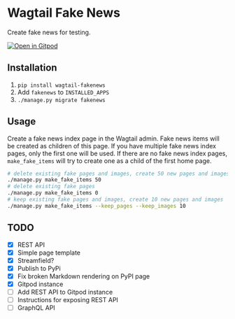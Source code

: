 # Wagtail Fake News

Create fake news for testing.

[![Open in Gitpod](https://gitpod.io/button/open-in-gitpod.svg)](https://gitpod.io/#https://github.com/tomdyson/wagtail-fakenews)

## Installation

1. `pip install wagtail-fakenews`
2. Add `fakenews` to `INSTALLED_APPS`
3. `./manage.py migrate fakenews`

## Usage

Create a fake news index page in the Wagtail admin. Fake news items will be created as children of this page. If you have multiple fake news index pages, only the first one will be used. If there are no fake news index pages, `make_fake_items` will try to create one as a child of the first home page.

```bash
# delete existing fake pages and images, create 50 new pages and images
./manage.py make_fake_items 50
# delete existing fake pages
./manage.py make_fake_items 0
# keep existing fake pages and images, create 10 new pages and images
./manage.py make_fake_items --keep_pages --keep_images 10
```

## TODO

 - [x] REST API
 - [x] Simple page template
 - [x] Streamfield?
 - [x] Publish to PyPi
 - [x] Fix broken Markdown rendering on PyPI page
 - [x] Gitpod instance
 - [ ] Add REST API to Gitpod instance
 - [ ] Instructions for exposing REST API
 - [ ] GraphQL API